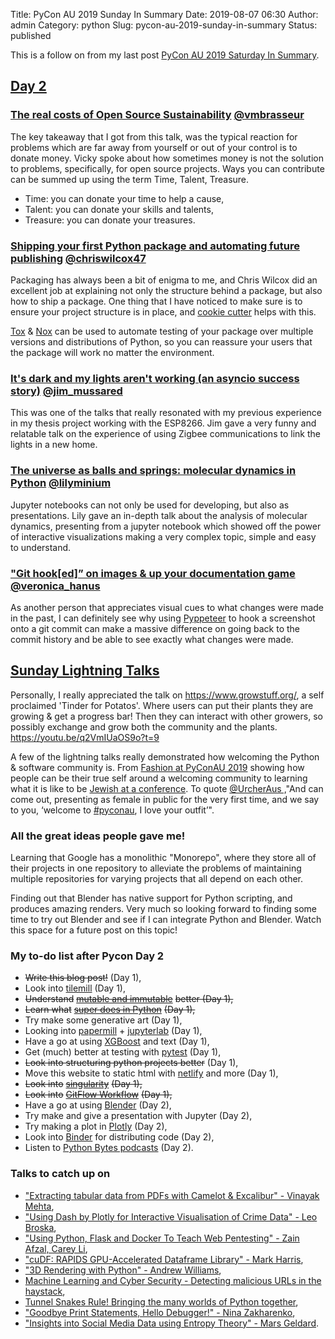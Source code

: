 Title: PyCon AU 2019 Sunday In Summary
Date: 2019-08-07 06:30
Author: admin
Category: python
Slug: pycon-au-2019-sunday-in-summary
Status: published

<!-- wp:paragraph -->

This is a follow on from my last post [PyCon AU 2019 Saturday In Summary](https://jmckew.com/2019/08/06/pycon-au-2019-saturday-in-summary/).

<!-- /wp:paragraph -->

<!-- wp:heading -->

[Day 2](https://2019.pycon-au.org/schedule/sunday/)
---------------------------------------------------

<!-- /wp:heading -->

<!-- wp:heading {"level":3} -->

### [The real costs of Open Source Sustainability](https://2019.pycon-au.org/talks/vicky) [\@vmbrasseur](https://twitter.com/vmbrasseur)

<!-- /wp:heading -->

<!-- wp:paragraph -->

The key takeaway that I got from this talk, was the typical reaction for problems which are far away from yourself or out of your control is to donate money. Vicky spoke about how sometimes money is not the solution to problems, specifically, for open source projects. Ways you can contribute can be summed up using the term Time, Talent, Treasure.

<!-- /wp:paragraph -->

<!-- wp:list -->

-   Time: you can donate your time to help a cause,
-   Talent: you can donate your skills and talents,
-   Treasure: you can donate your treasures.

<!-- /wp:list -->

<!-- wp:heading {"level":3} -->

### [Shipping your first Python package and automating future publishing](https://2019.pycon-au.org/talks/shipping-your-first-python-package-and-automating-future-publishing) [\@chriswilcox47](https://twitter.com/chriswilcox47)

<!-- /wp:heading -->

<!-- wp:paragraph -->

Packaging has always been a bit of enigma to me, and Chris Wilcox did an excellent job at explaining not only the structure behind a package, but also how to ship a package. One thing that I have noticed to make sure is to ensure your project structure is in place, and [cookie cutter](https://cookiecutter.readthedocs.io/en/latest/) helps with this.

<!-- /wp:paragraph -->

<!-- wp:paragraph -->

[Tox](https://tox.readthedocs.io/en/latest/) & [Nox](https://nox.thea.codes/en/stable/) can be used to automate testing of your package over multiple versions and distributions of Python, so you can reassure your users that the package will work no matter the environment.

<!-- /wp:paragraph -->

<!-- wp:heading {"level":3} -->

### [It's dark and my lights aren't working (an asyncio success story)](https://2019.pycon-au.org/talks/its-dark-and-my-lights-arent-working-an-asyncio-success-story) [\@jim\_mussared](https://twitter.com/jim_mussared)

<!-- /wp:heading -->

<!-- wp:paragraph -->

This was one of the talks that really resonated with my previous experience in my thesis project working with the ESP8266. Jim gave a very funny and relatable talk on the experience of using Zigbee communications to link the lights in a new home.

<!-- /wp:paragraph -->

<!-- wp:heading {"level":3} -->

### [The universe as balls and springs: molecular dynamics in Python](https://2019.pycon-au.org/talks/the-universe-as-balls-and-springs-molecular-dynamics-in-python) [\@lilyminium](https://twitter.com/Lilyminium)

<!-- /wp:heading -->

<!-- wp:paragraph -->

Jupyter notebooks can not only be used for developing, but also as presentations. Lily gave an in-depth talk about the analysis of molecular dynamics, presenting from a jupyter notebook which showed off the power of interactive visualizations making a very complex topic, simple and easy to understand.

<!-- /wp:paragraph -->

<!-- wp:heading {"level":3} -->

### ["Git hook\[ed\]” on images & up your documentation game](https://2019.pycon-au.org/talks/git-hooked-on-images-up-your-documentation-game) [\@veronica\_hanus](https://twitter.com/veronica_hanus)

<!-- /wp:heading -->

<!-- wp:paragraph -->

As another person that appreciates visual cues to what changes were made in the past, I can definitely see why using [Pyppeteer](https://pypi.org/project/pyppeteer/) to hook a screenshot onto a git commit can make a massive difference on going back to the commit history and be able to see exactly what changes were made.

<!-- /wp:paragraph -->

<!-- wp:heading -->

[Sunday Lightning Talks](https://2019.pycon-au.org/talks/sunday-lightning-talks)
--------------------------------------------------------------------------------

<!-- /wp:heading -->

<!-- wp:paragraph -->

Personally, I really appreciated the talk on <https://www.growstuff.org/>, a self proclaimed 'Tinder for Potatos'. Where users can put their plants they are growing & get a progress bar! Then they can interact with other growers, so possibly exchange and grow both the community and the plants. <https://youtu.be/q2VmIUaOS9o?t=9>

<!-- /wp:paragraph -->

<!-- wp:paragraph -->

A few of the lightning talks really demonstrated how welcoming the Python & software community is. From [Fashion at PyConAU 2019](https://youtu.be/q2VmIUaOS9o?t=1385) showing how people can be their true self around a welcoming community to learning what it is like to be [Jewish at a conference](https://youtu.be/q2VmIUaOS9o?t=829). To quote [\@UrcherAus ,](https://twitter.com/UrcherAus)"And can come out, presenting as female in public for the very first time, and we say to you, ‘welcome to [\#pyconau](https://twitter.com/hashtag/pyconau?src=hashtag_click), I love your outfit’".

<!-- /wp:paragraph -->

<!-- wp:heading {"level":3} -->

### All the great ideas people gave me!

<!-- /wp:heading -->

<!-- wp:paragraph -->

Learning that Google has a monolithic "Monorepo", where they store all of their projects in one repository to alleviate the problems of maintaining multiple repositories for varying projects that all depend on each other.

<!-- /wp:paragraph -->

<!-- wp:paragraph -->

Finding out that Blender has native support for Python scripting, and produces amazing renders. Very much so looking forward to finding some time to try out Blender and see if I can integrate Python and Blender. Watch this space for a future post on this topic!

<!-- /wp:paragraph -->

<!-- wp:heading {"level":3} -->

### My to-do list after Pycon Day 2

<!-- /wp:heading -->

<!-- wp:list -->

-   ~~Write this blog post!~~ (Day 1),
-   Look into [tilemill](https://tilemill-project.github.io/tilemill/) (Day 1),
-   ~~Understand~~ [~~mutable and immutable~~](https://medium.com/@meghamohan/mutable-and-immutable-side-of-python-c2145cf72747) ~~better (Day 1),~~
-   ~~Learn what~~ [~~super does in Python~~](https://realpython.com/python-super/) ~~(Day 1),~~
-   Try make some generative art (Day 1),
-   Looking into [papermill](https://papermill.readthedocs.io/en/latest/) + [jupyterlab](https://jupyterlab.readthedocs.io/en/stable/) (Day 1),
-   Have a go at using [XGBoost](https://xgboost.readthedocs.io/en/latest/) and text (Day 1),
-   Get (much) better at testing with [pytest](https://docs.pytest.org/en/latest/) (Day 1),
-   ~~Look into structuring python projects better~~ (Day 1),
-   Move this website to static html with [netlify](https://www.netlify.com/) and more (Day 1),
-   ~~Look into~~ [~~singularity~~](https://singularity.lbl.gov/) ~~(Day 1),~~
-   ~~Look into~~ [~~GitFlow Workflow~~](https://www.atlassian.com/git/tutorials/comparing-workflows/gitflow-workflow) ~~(Day 1),~~
-   Have a go at using [Blender](https://www.blender.org/) (Day 2),
-   Try make and give a presentation with Jupyter (Day 2),
-   Try making a plot in [Plotly](https://plot.ly/) (Day 2),
-   Look into [Binder](https://mybinder.org/) for distributing code (Day 2),
-   Listen to [Python Bytes podcasts](https://pythonbytes.fm/) (Day 2).

<!-- /wp:list -->

<!-- wp:heading {"level":3} -->

### Talks to catch up on

<!-- /wp:heading -->

<!-- wp:list -->

-   ["Extracting tabular data from PDFs with Camelot & Excalibur" - Vinayak Mehta](https://www.youtube.com/watch?v=99A9Fz6uHAA&list=PLs4CJRBY5F1LKqauI3V4E_xflt6Gow611&index=5),
-   ["Using Dash by Plotly for Interactive Visualisation of Crime Data" - Leo Broska](https://www.youtube.com/watch?v=O1gvNeJlIs0&list=PLs4CJRBY5F1LKqauI3V4E_xflt6Gow611&index=7),
-   ["Using Python, Flask and Docker To Teach Web Pentesting" - Zain Afzal, Carey Li](https://www.youtube.com/watch?v=l0Sazyzs1IY&list=PLs4CJRBY5F1LKqauI3V4E_xflt6Gow611&index=16),
-   ["cuDF: RAPIDS GPU-Accelerated Dataframe Library" - Mark Harris](https://www.youtube.com/watch?v=lV7rtDW94do&list=PLs4CJRBY5F1LKqauI3V4E_xflt6Gow611&index=21),
-   ["3D Rendering with Python" - Andrew Williams](https://www.youtube.com/watch?v=3oAgsQji6m4&list=PLs4CJRBY5F1LKqauI3V4E_xflt6Gow611&index=28),
-   [Machine Learning and Cyber Security - Detecting malicious URLs in the haystack](https://www.youtube.com/watch?v=ZhvlfNi-0aY&list=PLs4CJRBY5F1LKqauI3V4E_xflt6Gow611&index=32),
-   [Tunnel Snakes Rule! Bringing the many worlds of Python together](https://www.youtube.com/watch?v=aeZOVaULoNI&list=PLs4CJRBY5F1LKqauI3V4E_xflt6Gow611&index=38),
-   ["Goodbye Print Statements, Hello Debugger!" - Nina Zakharenko](https://www.youtube.com/watch?v=HHrVBKZLolg&list=PLs4CJRBY5F1LKqauI3V4E_xflt6Gow611&index=40),
-   ["Insights into Social Media Data using Entropy Theory" - Mars Geldard](https://www.youtube.com/watch?v=lW5ZJcrjYLw&list=PLs4CJRBY5F1LKqauI3V4E_xflt6Gow611&index=59).

<!-- /wp:list -->

